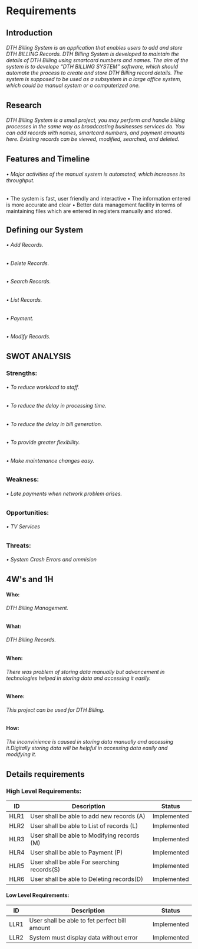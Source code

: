# Requirements
## Introduction
   ###### DTH Billing System is an application that enables users to add and store DTH BILLING Records. DTH Billing System is developed to maintain the details of DTH Billing using smartcard numbers and names. The aim of the system is to develope “DTH BILLING SYSTEM” software, which should automate the process to create and store DTH Billing record details. The system is supposed to be used as a subsystem in a large office system, which could be manual system or a computerized one.

## Research
  ######  DTH Billing System is a small project, you may perform and handle billing processes in the same way as broadcasting businesses services do. You can add records with names, smartcard numbers, and payment amounts here. Existing records can be viewed, modified, searched, and deleted.

## Features and Timeline
###### • Major activities of the manual system is automated, which increases its throughput.
• The system is fast, user friendly and interactive
• The information entered is more accurate and clear
• Better data management facility in terms of maintaining files which are entered  in registers manually and stored.


## Defining our System
###### • Add Records.
######     • Delete Records.
######     • Search Records.
######     • List Records.
######     • Payment.
######     • Modify Records.

## SWOT ANALYSIS
### Strengths:
###### • To reduce workload to staff.
###### • To reduce the delay in processing time.
######  • To reduce the delay in bill generation.
###### • To provide greater flexibility. 
###### • Make maintenance changes easy.
    
### Weakness:
###### • Late payments when network problem arises.
    
### Opportunities:
######     • TV Services
    
### Threats:
######  • System Crash Errors and ommision

## 4W's and 1H 
#### Who: 
######    DTH Billing Management. 
#### What: 
######   DTH Billing Records. 
#### When: 
######     There was problem of storing data manually but advancement in technologies helped in storing data and accessing it easily. 
#### Where: 
######    This project can be used for DTH Billing. 
#### How:
######  The inconvinience is caused in storing data manually and accessing it.Digitally storing data will be helpful in accessing data easily and modifying it.

## Details requirements
### High Level Requirements:
| ID | Description | Status |
|------| ------| ------|
| HLR1 | User shall be able to add new records (A) | Implemented
|HLR2  | User shall be able to List of records (L) | Implemented
|HLR3  | User shall be able to Modifying records (M) |	Implemented
|HLR4  | User shall be able to Payment (P) |	Implemented
|HLR5  | User shall be able For searching records(S) |	Implemented
|HLR6  | User shall be able to Deleting records(D) |	Implemented

#### Low Level Requirements:

| ID | Description | Status |
|-------|------|------|
| LLR1 | User shall be able to fet perfect bill amount | Implemented 
| LLR2 |System must display data without error | Implemented






